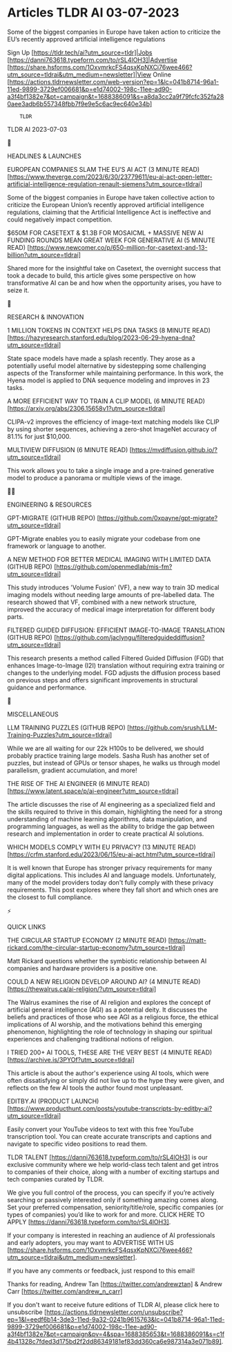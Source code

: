 # Articles TLDR AI 03-07-2023

Some of the biggest companies in Europe have taken action to criticize
the EU’s recently approved artificial intelligence regulations  

Sign Up [https://tldr.tech/ai?utm_source=tldr]|Jobs
[https://danni763618.typeform.com/to/rSL4lOH3]|Advertise
[https://share.hsforms.com/1OxvmrkcFS4qsxKpNXCi76wee466?utm_source=tldrai&utm_medium=newsletter]|View
Online
[https://actions.tldrnewsletter.com/web-version?ep=1&lc=041b8714-96a1-11ed-9899-3729ef006681&p=e1d74002-198c-11ee-ad90-a3f4bf1382e7&pt=campaign&t=1688386091&s=a8da3cc2a9f79fcfc352fa280aee3adb6b557348fbb7f9e9e5c6ac9ec640e34b]


		TLDR 

TLDR AI 2023-07-03

🚀 

HEADLINES & LAUNCHES

EUROPEAN COMPANIES SLAM THE EU’S AI ACT (3 MINUTE READ)
[https://www.theverge.com/2023/6/30/23779611/eu-ai-act-open-letter-artificial-intelligence-regulation-renault-siemens?utm_source=tldrai]

Some of the biggest companies in Europe have taken collective action
to criticize the European Union’s recently approved artificial
intelligence regulations, claiming that the Artificial Intelligence
Act is ineffective and could negatively impact competition. 

$650M FOR CASETEXT & $1.3B FOR MOSAICML + MASSIVE NEW AI FUNDING
ROUNDS MEAN GREAT WEEK FOR GENERATIVE AI (5 MINUTE READ)
[https://www.newcomer.co/p/650-million-for-casetext-and-13-billion?utm_source=tldrai]

Shared more for the insightful take on Casetext, the overnight success
that took a decade to build, this article gives some perspective on
how transformative AI can be and how when the opportunity arises, you
have to seize it. 

🧠 

RESEARCH & INNOVATION

1 MILLION TOKENS IN CONTEXT HELPS DNA TASKS (8 MINUTE READ)
[https://hazyresearch.stanford.edu/blog/2023-06-29-hyena-dna?utm_source=tldrai]

State space models have made a splash recently. They arose as a
potentially useful model alternative by sidestepping some challenging
aspects of the Transformer while maintaining performance. In this
work, the Hyena model is applied to DNA sequence modeling and improves
in 23 tasks. 

A MORE EFFICIENT WAY TO TRAIN A CLIP MODEL (6 MINUTE READ)
[https://arxiv.org/abs/2306.15658v1?utm_source=tldrai]

CLIPA-v2 improves the efficiency of image-text matching models like
CLIP by using shorter sequences, achieving a zero-shot ImageNet
accuracy of 81.1% for just $10,000. 

MULTIVIEW DIFFUSION (6 MINUTE READ)
[https://mvdiffusion.github.io/?utm_source=tldrai]

This work allows you to take a single image and a pre-trained
generative model to produce a panorama or multiple views of the image.


🧑‍💻 

ENGINEERING & RESOURCES

GPT-MIGRATE (GITHUB REPO)
[https://github.com/0xpayne/gpt-migrate?utm_source=tldrai]

GPT-Migrate enables you to easily migrate your codebase from one
framework or language to another. 

A NEW METHOD FOR BETTER MEDICAL IMAGING WITH LIMITED DATA (GITHUB
REPO) [https://github.com/openmedlab/mis-fm?utm_source=tldrai]

This study introduces 'Volume Fusion' (VF), a new way to train 3D
medical imaging models without needing large amounts of pre-labelled
data. The research showed that VF, combined with a new network
structure, improved the accuracy of medical image interpretation for
different body parts. 

FILTERED GUIDED DIFFUSION: EFFICIENT IMAGE-TO-IMAGE TRANSLATION
(GITHUB REPO)
[https://github.com/jaclyngu/filteredguideddiffusion?utm_source=tldrai]

This research presents a method called Filtered Guided Diffusion (FGD)
that enhances Image-to-Image (I2I) translation without requiring extra
training or changes to the underlying model. FGD adjusts the diffusion
process based on previous steps and offers significant improvements in
structural guidance and performance. 

🎁 

MISCELLANEOUS

LLM TRAINING PUZZLES (GITHUB REPO)
[https://github.com/srush/LLM-Training-Puzzles?utm_source=tldrai]

While we are all waiting for our 22k H100s to be delivered, we should
probably practice training large models. Sasha Rush has another set of
puzzles, but instead of GPUs or tensor shapes, he walks us through
model parallelism, gradient accumulation, and more! 

THE RISE OF THE AI ENGINEER (6 MINUTE READ)
[https://www.latent.space/p/ai-engineer?utm_source=tldrai]

The article discusses the rise of AI engineering as a specialized
field and the skills required to thrive in this domain, highlighting
the need for a strong understanding of machine learning algorithms,
data manipulation, and programming languages, as well as the ability
to bridge the gap between research and implementation in order to
create practical AI solutions. 

WHICH MODELS COMPLY WITH EU PRIVACY? (13 MINUTE READ)
[https://crfm.stanford.edu/2023/06/15/eu-ai-act.html?utm_source=tldrai]

It is well known that Europe has stronger privacy requirements for
many digital applications. This includes AI and language models.
Unfortunately, many of the model providers today don't fully comply
with these privacy requirements. This post explores where they fall
short and which ones are the closest to full compliance. 

⚡ 

QUICK LINKS

THE CIRCULAR STARTUP ECONOMY (2 MINUTE READ)
[https://matt-rickard.com/the-circular-startup-economy?utm_source=tldrai]

Matt Rickard questions whether the symbiotic relationship between AI
companies and hardware providers is a positive one. 

COULD A NEW RELIGION DEVELOP AROUND AI? (4 MINUTE READ)
[https://thewalrus.ca/ai-religion/?utm_source=tldrai]

The Walrus examines the rise of AI religion and explores the concept
of artificial general intelligence (AGI) as a potential deity. It
discusses the beliefs and practices of those who see AGI as a
religious force, the ethical implications of AI worship, and the
motivations behind this emerging phenomenon, highlighting the role of
technology in shaping our spiritual experiences and challenging
traditional notions of religion. 

I TRIED 200+ AI TOOLS, THESE ARE THE VERY BEST (4 MINUTE READ)
[https://archive.is/3PYOf?utm_source=tldrai]

This article is about the author's experience using AI tools, which
were often dissatisfying or simply did not live up to the hype they
were given, and reflects on the few AI tools the author found most
unpleasant. 

EDITBY.AI (PRODUCT LAUNCH)
[https://www.producthunt.com/posts/youtube-transcripts-by-editby-ai?utm_source=tldrai]

Easily convert your YouTube videos to text with this free YouTube
transcription tool. You can create accurate transcripts and captions
and navigate to specific video positions to read them. 

TLDR TALENT [https://danni763618.typeform.com/to/rSL4lOH3] is our
exclusive community where we help world-class tech talent and get
intros to companies of their choice, along with a number of exciting
startups and tech companies curated by TLDR.

We give you full control of the process, you can specify if you’re
actively searching or passively interested only if something amazing
comes along. Set your preferred compensation, seniority/title/role,
specific companies (or types of companies) you’d like to work for
and more. CLICK HERE TO APPLY
[https://danni763618.typeform.com/to/rSL4lOH3].

If your company is interested in reaching an audience of AI
professionals and early adopters, you may want to ADVERTISE WITH US
[https://share.hsforms.com/1OxvmrkcFS4qsxKpNXCi76wee466?utm_source=tldrai&utm_medium=newsletter].


If you have any comments or feedback, just respond to this email! 

Thanks for reading, 
Andrew Tan [https://twitter.com/andrewztan] & Andrew Carr
[https://twitter.com/andrew_n_carr] 

If you don't want to receive future editions of TLDR AI, please click
here to unsubscribe
[https://actions.tldrnewsletter.com/unsubscribe?ep=1&l=eedf6b14-3de3-11ed-9a32-0241b9615763&lc=041b8714-96a1-11ed-9899-3729ef006681&p=e1d74002-198c-11ee-ad90-a3f4bf1382e7&pt=campaign&pv=4&spa=1688385653&t=1688386091&s=c1f4b41328c7fded3d175bd2f2dd86349181ef83dd360ca6e987314a3e071b89].